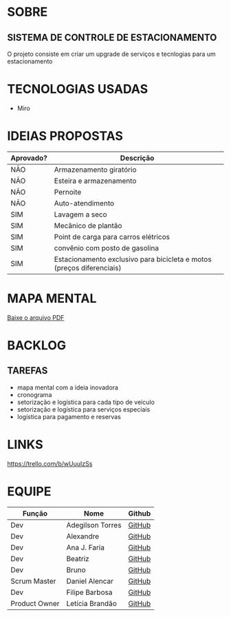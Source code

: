 
# SOBRE
## SISTEMA DE CONTROLE DE ESTACIONAMENTO
O projeto consiste em criar um upgrade de serviços e tecnlogias para um estacionamento

# TECNOLOGIAS USADAS
- Miro

# IDEIAS PROPOSTAS

| Aprovado?        | Descrição             
| ------------- | ----------------- |
| NÃO           | Armazenamento giratório  |
| NÃO           | Esteira e armazenamento  | 
| NÃO           | Pernoite  |
| NÃO           | Auto-atendimento |
| SIM           | Lavagem a seco            |
| SIM           | Mecânico de plantão    |
| SIM           | Point de carga para carros elétricos    |
| SIM           | convênio com posto de gasolina   |
| SIM           | Estacionamento exclusivo para bicicleta e motos (preços diferenciais)  |

# MAPA MENTAL
[Baixe o arquivo PDF](https://github.com/DevsDevedores/APS-2DSTA/blob/main/Sistema%20de%20Controle%20de%20Estacionamento%20%2B%20IDEIA%20INOVADORA.pdf)

# BACKLOG
## TAREFAS
- mapa mental com a ideia inovadora
- cronograma
- setorização e logística para cada tipo de veículo
- setorização e logística para serviços especiais
- logística para pagamento e reservas

# LINKS
https://trello.com/b/wUuuIzSs

# EQUIPE

| Função        | Nome              | Github    |
| ------------- | ----------------- |------------|
| Dev           | Adegilson Torres  | [GitHub](https://github.com/adegilsontorres)|
| Dev           | Alexandre         | [GitHub](https://github.com/aLexandreMxreira)|
| Dev           | Ana J. Faria      | [GitHub](https://github.com/cybermapi)|
| Dev           | Beatriz           | [GitHub](https://github.com/)|
| Dev           | Bruno             | [GitHub](https://github.com/)|
| Scrum Master           | Daniel Alencar    | [GitHub](https://github.com/oalencarsouza) |
| Dev           | Filipe Barbosa    | [GitHub](https://github.com/filipebarbosa059)|
| Product Owner           | Letícia Brandão   | [GitHub](https://github.com/letbveiga)|


